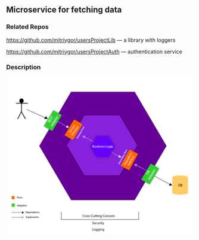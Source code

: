 ## Microservice for fetching data

### Related Repos

https://github.com/mitriygor/usersProjectLib — a library with loggers

https://github.com/mitriygor/usersProjectAuth — authentication service

### Description

![alt text](images/hex-app.png)
